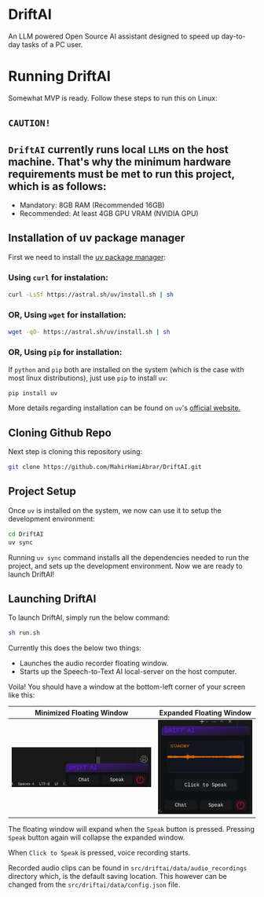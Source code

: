 # DriftAI
An LLM powered Open Source AI assistant designed to speed up day-to-day tasks of a PC user.

# Running DriftAI
Somewhat MVP is ready. Follow these steps to run this on Linux:

## `CAUTION!`
`DriftAI` currently runs local `LLM`s on the host machine. That's why the minimum hardware requirements must be met to run this project, which is as follows:
 - 
 - Mandatory: 8GB RAM (Recommended 16GB)
 - Recommended: At least 4GB GPU VRAM (NVIDIA GPU)

## Installation of uv package manager
First we need to install the [uv package manager](https://astral.sh/blog/uv):

### Using `curl` for instalation:
```bash
curl -LsSf https://astral.sh/uv/install.sh | sh
```

### OR, Using `wget` for installation:
```bash
wget -qO- https://astral.sh/uv/install.sh | sh
```

### OR, Using `pip` for installation:
If `python` and `pip` both are installed on the system (which is the case with most linux distributions), just use `pip` to install `uv`:
```bash
pip install uv
```

More details regarding installation can be found on `uv`'s [official website.](https://docs.astral.sh/uv/getting-started/installation/)


## Cloning Github Repo
Next step is cloning this repository using:
```bash
git clone https://github.com/MahirHamiAbrar/DriftAI.git
```

## Project Setup
Once `uv` is installed on the system, we now can use it to setup the development environment:
```bash
cd DriftAI
uv sync
```

Running `uv sync` command installs all the dependencies needed to run the project, and sets up the development environment. Now we are ready to launch DriftAI!

## Launching DriftAI
To launch DriftAI, simply run the below command:
```bash
sh run.sh
```

Currently this does the below two things:
 * Launches the audio recorder floating window.
 * Starts up the Speech-to-Text AI local-server on the host computer.

Voila! You should have a window at the bottom-left corner of your screen like this:

Minimized Floating Window             |  Expanded Floating Window
:-------------------------:|:-------------------------:
![](images/driftai_minimized_floating_window.png)  |  ![](images/driftai_expanded_floating_window.png)

The floating window will expand when the `Speak` button is pressed. Pressing `Speak` button again will collapse the expanded window. 

When `Click to Speak` is pressed, voice recording starts. 

Recorded audio clips can be found in `src/driftai/data/audio_recordings` directory which, is the default saving location. This however can be changed from the `src/driftai/data/config.json` file.